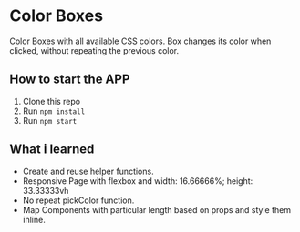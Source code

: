 Color Boxes
=========================================

Color Boxes with all available CSS colors.
Box changes its color when clicked, without repeating the previous color.

How to start the APP
----------------------------

1. Clone this repo
2. Run `npm install`
3. Run `npm start`


What i learned
----------------------------

* Create and reuse helper functions.
* Responsive Page with flexbox and width: 16.66666%;
  height: 33.33333vh 
* No repeat pickColor function.
* Map Components with particular length based on props and style them inline.


